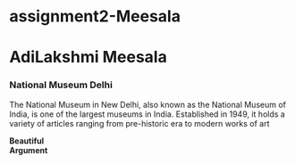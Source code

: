 # assignment2-Meesala
<!DOCTYPE html>
<html lang="en">
<head>
</head>
<body>
<h1>AdiLakshmi Meesala</h1>
<h3>National Museum Delhi</h3>
<p>The National Museum in New Delhi, also known as the National Museum of India, is one of the largest museums in India. Established in 1949, it holds a variety of articles ranging from pre-historic era to modern works of art</p>
<b>Beautiful</b>
<br>
<b>Argument</b>
</br>
</body>
</html>